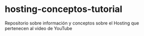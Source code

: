 # hosting-conceptos-tutorial
Repositorio sobre información y conceptos sobre el Hosting que pertenecen al video de YouTube
